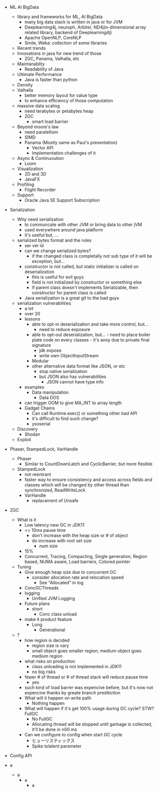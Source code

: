 
- ML AI BigData
  - library and frameworks for ML, AI BigData
    - many big data stack is written in java or for JVM
    - Deeplearning4j, neuroph, Arbiter, ND4j(n-dimensional array related library, backend of Deeplearning4j)
    - Apache OpenNLP, CoreNLP
    - Smile, Weka: collection of some libraries
  - Recent trends
  - Innovations in java for new trend of those
    - ZGC, Panama, Valhalla, etc
  - Maintanablity
    - Readability of Java
  - Ultimate Performance
    - Java is faster than python
  - Density
  - Valhalla
    - better memory layout for value type
    - to enhance efficiency of those computation
  - massive data scaling
    - need terabytes or petabytes heap
    - ZGC
      - smart load barrier
  - Beyond moore's law
    - need paralellism
    - SIMD
    - Panama (Mostly same as Paul's presentation)
      - Vector API
      - Implementation challenges of it
  - Async & Continuoution
    - Loom
  - Visualization
    - 2D and 3D
    - JavaFX
  - Profiling
    - Flight Recorder
  - Support
    - Oracle Java SE Support Subscription

- Serialization
  - Why need serialization
    - to communcate with other JVM or bring data to other jVM
    - used everywhere around java platform
    - it's useful but, ...
  - serialized bytes format and the rules
    - ser ver id
    - can we change serialized bytes?
      - if the changed class is completally not sub type of it will be exception, but...
    - constructor is not called, but static initializer is called on deserialization
      - this is useful for evil guys
      - field is not initialized by constructor or something else
      - if parent class doesn't implements Serializable, then constructor for parent class is called
    - Java serialization is a great git to the bad guys
  - serialization vulnerabilities
    - a lot
    - over 20
    - lessons
      - able to opt-in deserialization and take more control, but...
      	- need to reduce exposure
	  - able to opt-out deserialization, but...
            - need to place boiler plate code on every classes
            - it's anoy due to private final signature
          - jdk expose
          - write own ObjectInputStream
	  - Modular
	  - other alternative data format like JSON, or etc
	    - stop native serialization
	    - but JSON also has vulnerabilities
	      - JSON cannot have type info
    - examples
      - Data manipulation
      	- Data DOS
	- can trigger OOM to give MA_INT to array length
    - Gadget Chains
      - Can call Runtime.exec() or something other bad API
      - it's difficult to find such change?
      - ysoserial
  - Discovery
    - Shodan
   - Exploit
      
- Phaser, StampedLock, VarHandle
  - Phaser
    - Similar to CountDownLatch and CyclicBarrier, but more flexible
  - StampedLock
    - not reentrant
    - faster way to ensure consistency and access across fields and classes which will be changed by other thread than synchronized, ReadWriteLock
    - VarHandle
      - replacement of Unsafe

- ZGC
  - What is it
    - Low latency new GC in JDK11
    - <= 10ms pause time
      - don't increase with the heap size or # of object
      - do increase with root set size
      	- num size
    - 15%
    - Concurrent, Tracing, Compacting, Single generation, Region based, NUMA aware, Load barriers, Colored pointer
  - Tuning
    - Give enough heap size due to concurrent GC
      - consider allocation rate and relocation speed
      	- See "Allocated" in log
    - ConcGCThreads
    - logging
      - Unified JVM Logging
    - Future plans
      - short
       	- Conc class unload
	- make it product feature
      - Long
      	- Generational
  - ?
    - how region is decided
      - region size is vary
      - small object goes smaller region, medium object goes medium region
    - what risks on production
      - class unloading is not implemented in JDK11
      - no big risks
    - fewer # of thread or # of thread stack will reduce pause time
      - yes
    - such kind of load barrer was expencive before, but it's now not expencive thanks by greate branch preditiction
    - What will it happen on write path
      - Nothing happen
    - What will happen if it's get 100% usage during GC cycle? STW? FullGC
      - No FullGC
      - Allocating thread will be stopped until garbage is collected, it'll be done in n00 ms
    - Can we configure to config when start GC cycle
      - ヒューリスティックス
      - Spike tolalent parameter

- Config API

- a
  - a
    - a
      - a
	
    
